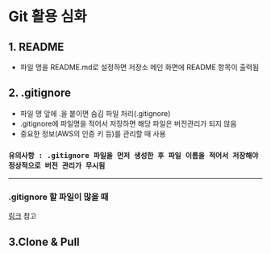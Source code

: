 # Git 활용 심화

## 1. README
- 파일 명을 README.md로 설정하면 저장소 메인 화면에 README 항목이 출력됨

## 2. .gitignore

- 파일 명 앞에 .을 붙이면 숨김 파일 처리(.gitignore)
- .gitignore에 파일명을 적어서 저장하면 해당 파일은 버전관리가 되지 않음
- 중요한 정보(AWS의 인증 키 등)를 관리할 때 사용

### `유의사항 : .gitignore 파일을 먼저 생성한 후 파일 이름을 적어서 저장해야 정상적으로 버전 관리가 무시됨`
---
### .gitignore 할 파일이 많을 때
[링크](https://www.toptal.com/developers/gitignore/) 참고

## 3.Clone & Pull